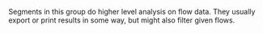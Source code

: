 Segments in this group do higher level analysis on flow data. They usually export or
print results in some way, but might also filter given flows.
